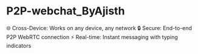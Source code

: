 # P2P-webchat_ByAjisth
🌐 Cross-Device: Works on any device, any network 🔒 Secure: End-to-end P2P WebRTC connection ⚡ Real-time: Instant messaging with typing indicators
